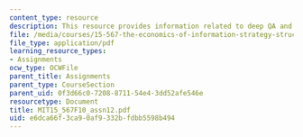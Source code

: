 ```yaml
---
content_type: resource
description: This resource provides information related to deep QA and knowledge work.
file: /media/courses/15-567-the-economics-of-information-strategy-structure-and-pricing-fall-2010/e6dca66f3ca90af9332bfdbb5598b494_MIT15_567F10_assn12.pdf
file_type: application/pdf
learning_resource_types:
- Assignments
ocw_type: OCWFile
parent_title: Assignments
parent_type: CourseSection
parent_uid: 0f3d66c0-7208-8711-54e4-3dd52afe546e
resourcetype: Document
title: MIT15_567F10_assn12.pdf
uid: e6dca66f-3ca9-0af9-332b-fdbb5598b494
---
```

